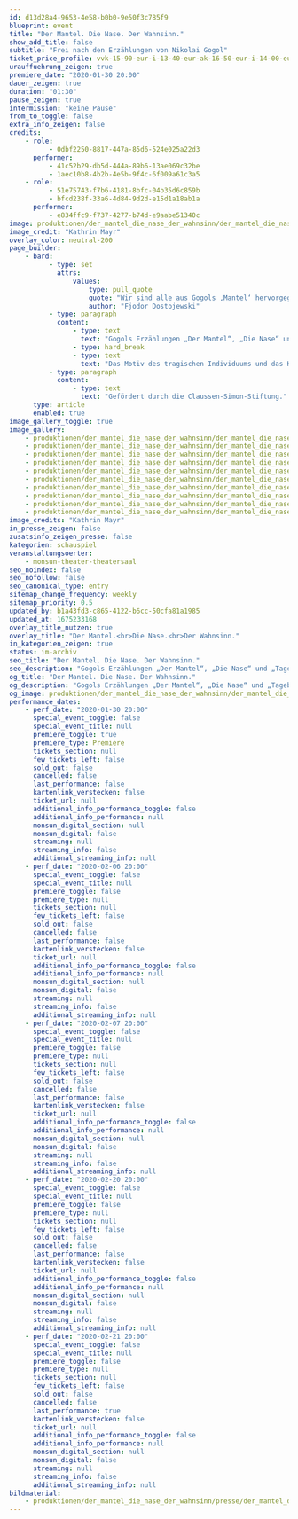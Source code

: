 ```yaml
---
id: d13d28a4-9653-4e58-b0b0-9e50f3c785f9
blueprint: event
title: "Der Mantel. Die Nase. Der Wahnsinn."
show_add_title: false
subtitle: "Frei nach den Erzählungen von Nikolai Gogol"
ticket_price_profile: vvk-15-90-eur-i-13-40-eur-ak-16-50-eur-i-14-00-eur
urauffuehrung_zeigen: true
premiere_date: "2020-01-30 20:00"
dauer_zeigen: true
duration: "01:30"
pause_zeigen: true
intermission: "keine Pause"
from_to_toggle: false
extra_info_zeigen: false
credits:
    - role:
          - 0dbf2250-8817-447a-85d6-524e025a22d3
      performer:
          - 41c52b29-db5d-444a-89b6-13ae069c32be
          - 1aec10b8-4b2b-4e5b-9f4c-6f009a61c3a5
    - role:
          - 51e75743-f7b6-4181-8bfc-04b35d6c859b
          - bfcd238f-33a6-4d84-9d2d-e15d1a18ab1a
      performer:
          - e834ffc9-f737-4277-b74d-e9aabe51340c
image: produktionen/der_mantel_die_nase_der_wahnsinn/der_mantel_die_nase_der_wahnsinn_09_c_kathrin_mayr_2019.jpg
image_credit: "Kathrin Mayr"
overlay_color: neutral-200
page_builder:
    - bard:
          - type: set
            attrs:
                values:
                    type: pull_quote
                    quote: "Wir sind alle aus Gogols ‚Mantel‘ hervorgegangen."
                    author: "Fjodor Dostojewski"
          - type: paragraph
            content:
                - type: text
                  text: "Gogols Erzählungen „Der Mantel“, „Die Nase“ und „Tagebuch eines Wahnsinnigen“ gehören, neben „Der Revisor“, zu den bekanntesten Werken des Autors. Die Hauptprotagonisten Akakijewitsch, Kowaljow und Poprischtschin können oder wollen sich nicht mit ihrem Dasein als kleines Rädchen innerhalb der Gesellschaft abfinden. Akakijewitsch jagt seinem gestohlenen Mantel hinterher, der ihn in der Gesellschaft aufsteigen ließ. Kowaljow erwacht ohne Nase und verfolgt diese, da sie sich anscheinend selbstständig gemacht hat, durch die ganze Stadt. Poprischtschin hingegen hört Hunde sprechen und hält sich für den neuen König von Spanien. Gogol lässt diese drei Männer in einer irrwitzigen Tour de Force ihren Zielen hinterherjagen. Für den Einen wird diese Jagd im Tod enden, der Andere erwacht eines Tages wieder mit seiner Nase und der Dritte findet sich in einem Irrenhaus wieder, das er für einen Krönungssaal hält."
                - type: hard_break
                - type: text
                  text: "Das Motiv des tragischen Individuums und das Konterkarieren der gesellschaftlichen Kleingeistigkeit treibt Gogol in seinen Erzählungen zur Meisterschaft. Akakijewitsch und Kowaljow werden auf der Bühne zu einer Schicksalsgemeinschaft zusammengeführt. Aus dieser Zwangssituation kann sich anscheinend nur derjenige befreien, der im wahrsten Sinne des Wortes wahnsinnig wird."
          - type: paragraph
            content:
                - type: text
                  text: "Gefördert durch die Claussen-Simon-Stiftung."
      type: article
      enabled: true
image_gallery_toggle: true
image_gallery:
    - produktionen/der_mantel_die_nase_der_wahnsinn/der_mantel_die_nase_der_wahnsinn_02_c_kathrin_mayr_2019.jpg
    - produktionen/der_mantel_die_nase_der_wahnsinn/der_mantel_die_nase_der_wahnsinn_05_c_kathrin_mayr_2019.jpg
    - produktionen/der_mantel_die_nase_der_wahnsinn/der_mantel_die_nase_der_wahnsinn_06_c_kathrin_mayr_2019.jpg
    - produktionen/der_mantel_die_nase_der_wahnsinn/der_mantel_die_nase_der_wahnsinn_07_c_kathrin_mayr_2019.jpg
    - produktionen/der_mantel_die_nase_der_wahnsinn/der_mantel_die_nase_der_wahnsinn_09_c_kathrin_mayr_2019.jpg
    - produktionen/der_mantel_die_nase_der_wahnsinn/der_mantel_die_nase_der_wahnsinn_14_c_kathrin_mayr_2019.jpg
    - produktionen/der_mantel_die_nase_der_wahnsinn/der_mantel_die_nase_der_wahnsinn_15_c_kathrin_mayr_2019.jpg
    - produktionen/der_mantel_die_nase_der_wahnsinn/der_mantel_die_nase_der_wahnsinn_16_c_kathrin_mayr_2019.jpg
    - produktionen/der_mantel_die_nase_der_wahnsinn/der_mantel_die_nase_der_wahnsinn_11_c_kathrin_mayr_2019.jpg
    - produktionen/der_mantel_die_nase_der_wahnsinn/der_mantel_die_nase_der_wahnsinn_10_c_kathrin_mayr_2019.jpg
image_credits: "Kathrin Mayr"
in_presse_zeigen: false
zusatsinfo_zeigen_presse: false
kategorien: schauspiel
veranstaltungsoerter:
    - monsun-theater-theatersaal
seo_noindex: false
seo_nofollow: false
seo_canonical_type: entry
sitemap_change_frequency: weekly
sitemap_priority: 0.5
updated_by: b1a43fd3-c865-4122-b6cc-50cfa81a1985
updated_at: 1675233168
overlay_title_nutzen: true
overlay_title: "Der Mantel.<br>Die Nase.<br>Der Wahnsinn."
in_kategorien_zeigen: true
status: im-archiv
seo_title: "Der Mantel. Die Nase. Der Wahnsinn."
seo_description: "Gogols Erzählungen „Der Mantel“, „Die Nase“ und „Tagebuch eines Wahnsinnigen“ gehören, neben „Der Revisor“, zu den bekanntesten Werken des Autors."
og_title: "Der Mantel. Die Nase. Der Wahnsinn."
og_description: "Gogols Erzählungen „Der Mantel“, „Die Nase“ und „Tagebuch eines Wahnsinnigen“ gehören, neben „Der Revisor“, zu den bekanntesten Werken des Autors."
og_image: produktionen/der_mantel_die_nase_der_wahnsinn/der_mantel_die_nase_der_wahnsinn_social_media_image.jpg
performance_dates:
    - perf_date: "2020-01-30 20:00"
      special_event_toggle: false
      special_event_title: null
      premiere_toggle: true
      premiere_type: Premiere
      tickets_section: null
      few_tickets_left: false
      sold_out: false
      cancelled: false
      last_performance: false
      kartenlink_verstecken: false
      ticket_url: null
      additional_info_performance_toggle: false
      additional_info_performance: null
      monsun_digital_section: null
      monsun_digital: false
      streaming: null
      streaming_info: false
      additional_streaming_info: null
    - perf_date: "2020-02-06 20:00"
      special_event_toggle: false
      special_event_title: null
      premiere_toggle: false
      premiere_type: null
      tickets_section: null
      few_tickets_left: false
      sold_out: false
      cancelled: false
      last_performance: false
      kartenlink_verstecken: false
      ticket_url: null
      additional_info_performance_toggle: false
      additional_info_performance: null
      monsun_digital_section: null
      monsun_digital: false
      streaming: null
      streaming_info: false
      additional_streaming_info: null
    - perf_date: "2020-02-07 20:00"
      special_event_toggle: false
      special_event_title: null
      premiere_toggle: false
      premiere_type: null
      tickets_section: null
      few_tickets_left: false
      sold_out: false
      cancelled: false
      last_performance: false
      kartenlink_verstecken: false
      ticket_url: null
      additional_info_performance_toggle: false
      additional_info_performance: null
      monsun_digital_section: null
      monsun_digital: false
      streaming: null
      streaming_info: false
      additional_streaming_info: null
    - perf_date: "2020-02-20 20:00"
      special_event_toggle: false
      special_event_title: null
      premiere_toggle: false
      premiere_type: null
      tickets_section: null
      few_tickets_left: false
      sold_out: false
      cancelled: false
      last_performance: false
      kartenlink_verstecken: false
      ticket_url: null
      additional_info_performance_toggle: false
      additional_info_performance: null
      monsun_digital_section: null
      monsun_digital: false
      streaming: null
      streaming_info: false
      additional_streaming_info: null
    - perf_date: "2020-02-21 20:00"
      special_event_toggle: false
      special_event_title: null
      premiere_toggle: false
      premiere_type: null
      tickets_section: null
      few_tickets_left: false
      sold_out: false
      cancelled: false
      last_performance: true
      kartenlink_verstecken: false
      ticket_url: null
      additional_info_performance_toggle: false
      additional_info_performance: null
      monsun_digital_section: null
      monsun_digital: false
      streaming: null
      streaming_info: false
      additional_streaming_info: null
bildmaterial:
    - produktionen/der_mantel_die_nase_der_wahnsinn/presse/der_mantel_die_nase_der_wahnsinn_c_kathrin_mayr_2019.zip
---
```

